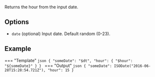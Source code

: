 Returns the hour from the input date.

## Options

- `date` (optional) Input date. Default random (0-23).

## Example

=== "Template"
    ```json
    {
        "someDate": "$dt",
        "hour": { "$hour": "${someDate}" }
    }
    ```
=== "Output"
    ```json
    {
        "someDate": ISODate("2016-06-28T15:28:54.721Z"),
        "hour": 15
    }
    ```